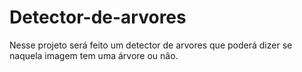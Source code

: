 # Detector-de-arvores
Nesse projeto será feito um detector de arvores que poderá dizer se naquela imagem tem uma árvore ou não.
